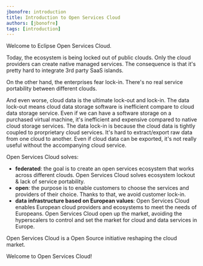 ```yaml
---
jbonofre: introduction
title: Introduction to Open Services Cloud
authors: [jbonofre]
tags: [introduction]
---
```


Welcome to Eclipse Open Services Cloud.

Today, the ecosystem is being locked out of public clouds. Only the cloud providers can create native managed services.
The consequence is that it's pretty hard to integrate 3rd party SaaS islands.

On the other hand, the enterprises fear lock-in. There's no real service portability between different clouds.

And even worse, cloud data is the ultimate lock-out and lock-in. The data lock-out means cloud data storage software is
inefficient compare to cloud data storage service. Even if we can have a software storage on a purchased virtual
machine, it's inefficient and expensive compared to native cloud storage services.
The data lock-in is because the cloud data is tightly coupled to prorprietary cloud services. It's hard to
extract/export raw data from one cloud to another. Even if cloud data can be exported, it's not really useful without
the accompanying cloud service.

Open Services Cloud solves:

- **federated**: the goal is to create an open services ecosystem that works across different clouds. Open Services
  Cloud solves ecosystem lockout & lack of service portability.
- **open**: the purpose is to enable customers to choose the services and providers of their choice. Thanks to that, we
  avoid customer lock-in.
- **data infrastructure based on European values**: Open Services Cloud enables European cloud providers and ecosystems
  to meet the needs of Europeans. Open Services Cloud open up the market, avoiding the hyperscalers to control and set
  the market for cloud and data services in Europe.

Open Services Cloud is a Open Source initiative reshaping the cloud market.

Welcome to Open Services Cloud!

